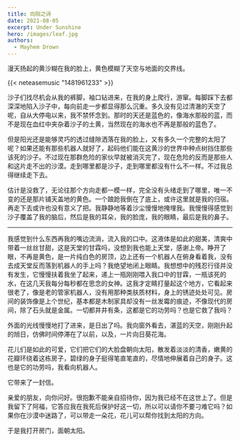 ```yaml
---
title: 向阳之诗
date: 2021-08-05
excerpt: Under Sunshine
hero: /images/leaf.jpg
authors:
  - Mayhem Drown
---
```

漫天扬起的黄沙糊在我的脸上，黄色模糊了天空与地面的交界线。

{{< neteasemusic "1481961233" >}}

沙子们找尽机会从我的裤脚，袖口钻进来，在我的身上爬行，游窜。每脚踩下去都深深地陷入沙子中，每向前走一步都显得那么沉重。多久没有见过清澈的天空了呢，自从大停电以来，我不禁怀念到。那时的天还是蓝色的，像海水那般的蓝，而不是现在血红中夹杂着沙子的土黄，当然现在的海水也不再是那般的蓝色了。

但是阳光还是能够灵巧的透过缝隙洒落在我的脸上，又有多久一个完整的太阳了呢？如果还能有那些机器人就好了，起码他们能在这黄沙的世界中种点树挡住那些该死的沙子。不过现在那群危险的家伙早就被消灭完了，现在危险的反而是那些人和这片走不出的沙漠。走到哪里都是沙子，走到哪里都没有什么不一样。不过我总得继续走下去。

估计是没救了，无论往那个方向走都一模一样，完全没有头绪走到了哪里，唯一不变的还是那片铺天盖地的黄色。一个踉跄我倒在了底上，或许这里就是我的归宿。再走下去或许也没有意义了把。我静静地等着沙尘慢慢地掩埋我。我慢慢得感觉到沙子覆盖了我的脑后，然后是我的耳朵，我的脸庞，我的眼睛，最后是我的鼻子。

---

我感觉到什么东西再我的嘴边流淌，流入我的口中。这液体是如此的甜美，清爽中带着一丝丝甘甜，这是天堂的甘霖吗，没想到我也能上天堂，感谢上帝。睁开了眼，不再是黄色，是一片纯白色的房顶，边上还有一个机器人在俯身看着我，没有去成天堂反而落到机器人的手上吗？我绝望地闭上眼睛。我想想中的残忍行径并没有发生，它慢慢扶着我坐了起来，递上一瓶刚刚喂入我口中的甘霖，一瓶该死的水，在这几天我每分每秒都在思念的女神。这我才定睛打量起这个地方，它看起来很老了，像是老的管家机器人，没有用那种类肤质材料，身上的锈迹处处可见。房间的装饰像是上个世纪，基本都是木制家具却没有一丝发霉的痕迹，不像现代的房间，除了石头就是金属。一切都井井有条，这都是它的功劳吗？也是它救了我吗？

外面的光线慢慢地打了进来，是日出了吗。我向窗外看去，湛蓝的天空，刚刚升起的旭日，仿佛时间停滞在了以前，以及，一片向日葵花海。

花儿们是如此的可爱，它们把它们的大脸盘朝向太阳，散发着淡淡的清香，嫩黄的花瓣环绕着这栋房子，碧绿的身子挺得笔直笔直的，尽情地伸展着自己的身子。这也是它的功劳吗，我看向机器人。

它带来了一封信。

亲爱的朋友，向你问好。很抱歉不能亲自招待你，因为我已经不在这世上了。但是我留下了阿福，它答应我在我死后保护好这一切，所以可以请你不要刁难它吗？如果你在沙漠中迷路了，可以带走一朵花，花儿可以帮你找到太阳的方向。

于是我打开房门，面朝太阳。
